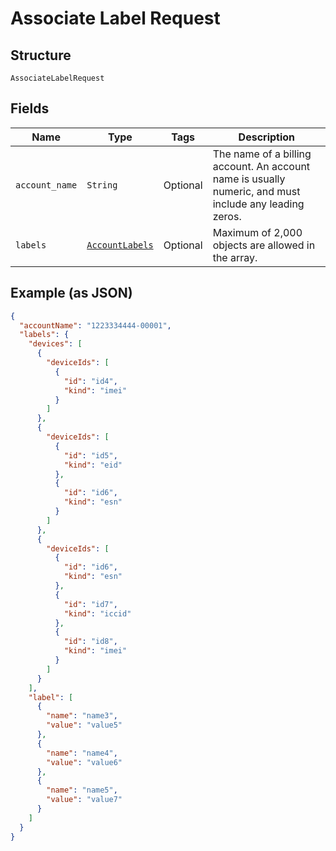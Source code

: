 
# Associate Label Request

## Structure

`AssociateLabelRequest`

## Fields

| Name | Type | Tags | Description |
|  --- | --- | --- | --- |
| `account_name` | `String` | Optional | The name of a billing account. An account name is usually numeric, and must include any leading zeros. |
| `labels` | [`AccountLabels`](../../doc/models/account-labels.md) | Optional | Maximum of 2,000 objects are allowed in the array. |

## Example (as JSON)

```json
{
  "accountName": "1223334444-00001",
  "labels": {
    "devices": [
      {
        "deviceIds": [
          {
            "id": "id4",
            "kind": "imei"
          }
        ]
      },
      {
        "deviceIds": [
          {
            "id": "id5",
            "kind": "eid"
          },
          {
            "id": "id6",
            "kind": "esn"
          }
        ]
      },
      {
        "deviceIds": [
          {
            "id": "id6",
            "kind": "esn"
          },
          {
            "id": "id7",
            "kind": "iccid"
          },
          {
            "id": "id8",
            "kind": "imei"
          }
        ]
      }
    ],
    "label": [
      {
        "name": "name3",
        "value": "value5"
      },
      {
        "name": "name4",
        "value": "value6"
      },
      {
        "name": "name5",
        "value": "value7"
      }
    ]
  }
}
```

